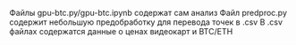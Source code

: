 Файлы gpu-btc.py/gpu-btc.ipynb содержат сам анализ
Файл predproc.py содержит небольшую предобработку для перевода точек в .csv
В .csv файлах содержатся данные о ценах видеокарт и BTC/ETH
